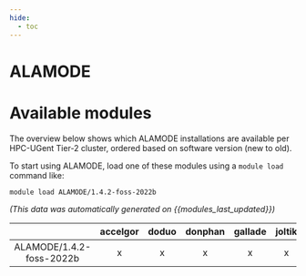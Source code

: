 ```yaml
---
hide:
  - toc
---
```


ALAMODE
=======

# Available modules


The overview below shows which ALAMODE installations are available per HPC-UGent Tier-2 cluster, ordered based on software version (new to old).

To start using ALAMODE, load one of these modules using a `module load` command like:

```shell
module load ALAMODE/1.4.2-foss-2022b
```

*(This data was automatically generated on {{modules_last_updated}})*  

| |accelgor|doduo|donphan|gallade|joltik|shinx|skitty|
| :---: | :---: | :---: | :---: | :---: | :---: | :---: | :---: |
|ALAMODE/1.4.2-foss-2022b|x|x|x|x|x|x|x|
